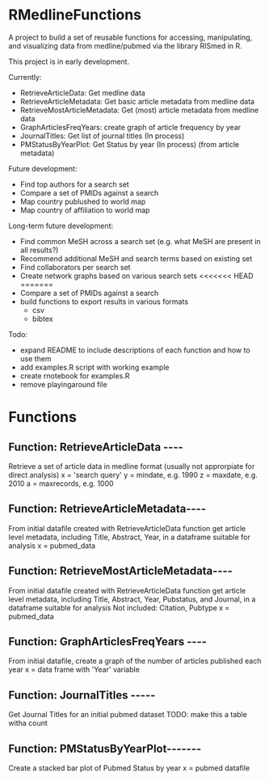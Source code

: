 # RMedlineFunctions

A project to build a set of reusable functions for accessing, manipulating, and visualizing data from medline/pubmed via the library RISmed in R. 

This project is in early development.

Currently:
- RetrieveArticleData: Get medline data 
- RetrieveArticleMetadata: Get basic article metadata from medline data
- RetrieveMostArticleMetadata: Get (most) article metadata from medline data
- GraphArticlesFreqYears: create graph of article frequency by year
- JournalTitles: Get list of journal titles (In process)
- PMStatusByYearPlot: Get Status by year (In process) (from article metadata)

Future development:
- Find top authors for a search set
- Compare a set of PMIDs against a search
- Map country publushed to world map
- Map country of affiliation to world map

Long-term future development: 
- Find common MeSH across a search set (e.g. what MeSH are present in all results?)
- Recommend additional MeSH and search terms based on existing set
- Find collaborators per search set
- Create network graphs based on various search sets
<<<<<<< HEAD
=======
- Compare a set of PMIDs against a search
- build functions to export results in various formats
  - csv
  - bibtex

Todo:
- expand README to include descriptions of each function and how to use them
- add examples.R script with working example
- create rnotebook for examples.R
- remove playingaround file

# Functions

## Function: RetrieveArticleData ----
Retrieve a set of article data in medline format (usually not approrpiate for direct analysis)
x = 'search query'
y = mindate, e.g. 1990
z = maxdate, e.g. 2010
a = maxrecords, e.g. 1000

## Function: RetrieveArticleMetadata----
From initial datafile created with RetrieveArticleData function get article level metadata, including Title, Abstract, Year, in a dataframe suitable for analysis
x = pubmed_data


## Function: RetrieveMostArticleMetadata----
From initial datafile created with RetrieveArticleData function get article level metadata, including  Title, Abstract, Year, Pubstatus, and Journal, in a dataframe suitable for analysis
Not included: Citation, Pubtype
x = pubmed_data

## Function: GraphArticlesFreqYears ----
From initial datafile, create a graph of the number of articles published each year
x = data frame with 'Year' variable

## Function: JournalTitles -----
Get Journal Titles for an initial pubmed dataset
TODO: make this a table witha  count

## Function: PMStatusByYearPlot-------
Create a stacked bar plot of Pubmed Status by year
x = pubmed datafile